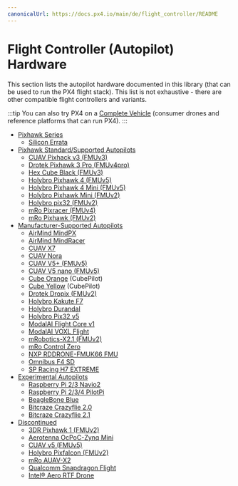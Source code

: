 ```yaml
---
canonicalUrl: https://docs.px4.io/main/de/flight_controller/README
---
```


# Flight Controller (Autopilot) Hardware

This section lists the autopilot hardware documented in this library (that can be used to run the PX4 flight stack). This list is not exhaustive - there are other compatible flight controllers and variants.

:::tip
You can also try PX4 on a [Complete Vehicle](../complete_vehicles/README.md) (consumer drones and reference platforms that can run PX4).
:::

- [Pixhawk Series](../flight_controller/pixhawk_series.md) 
  - [Silicon Errata](../flight_controller/silicon_errata.md)
- [Pixhawk Standard/Supported Autopilots](../flight_controller/autopilot_pixhawk_standard.md) 
  - [CUAV Pixhack v3 (FMUv3)](../flight_controller/pixhack_v3.md)
  - [Drotek Pixhawk 3 Pro (FMUv4pro)](../flight_controller/pixhawk3_pro.md)
  - [Hex Cube Black (FMUv3)](../flight_controller/pixhawk-2.md)
  - [Holybro Pixhawk 4 (FMUv5)](../flight_controller/pixhawk4.md)
  - [Holybro Pixhawk 4 Mini (FMUv5)](../flight_controller/pixhawk4_mini.md)
  - [Holybro Pixhawk Mini (FMUv2)](../flight_controller/pixhawk_mini.md)
  - [Holybro pix32 (FMUv2)](../flight_controller/holybro_pix32.md)
  - [mRo Pixracer (FMUv4)](../flight_controller/pixracer.md)
  - [mRo Pixhawk (FMUv2)](../flight_controller/mro_pixhawk.md)
- [Manufacturer-Supported Autopilots](../flight_controller/autopilot_manufacturer_supported.md) 
  - [AirMind MindPX](../flight_controller/mindpx.md)
  - [AirMind MindRacer](../flight_controller/mindracer.md)
  - [CUAV X7](../flight_controller/cuav_x7.md)
  - [CUAV Nora](../flight_controller/cuav_nora.md)
  - [CUAV V5+ (FMUv5)](../flight_controller/cuav_v5_plus.md)
  - [CUAV V5 nano (FMUv5)](../flight_controller/cuav_v5_nano.md)
  - [Cube Orange](../flight_controller/cubepilot_cube_orange.md) (CubePilot)
  - [Cube Yellow](../flight_controller/cubepilot_cube_yellow.md) (CubePilot)
  - [Drotek Dropix (FMUv2)](../flight_controller/dropix.md)
  - [Holybro Kakute F7](../flight_controller/kakutef7.md)
  - [Holybro Durandal](../flight_controller/durandal.md)
  - [Holybro Pix32 v5](../flight_controller/holybro_pix32_v5.md)
  - [ModalAI Flight Core v1](../flight_controller/modalai_fc_v1.md)
  - [ModalAI VOXL Flight](../flight_controller/modalai_voxl_flight.md)
  - [mRobotics-X2.1 (FMUv2)](../flight_controller/mro_x2.1.md)
  - [mRo Control Zero](../flight_controller/mro_control_zero_f7.md)
  - [NXP RDDRONE-FMUK66 FMU](../flight_controller/nxp_rddrone_fmuk66.md)
  - [Omnibus F4 SD](../flight_controller/omnibus_f4_sd.md)
  - [SP Racing H7 EXTREME](../flight_controller/spracingh7extreme.md)
- [Experimental Autopilots](../flight_controller/autopilot_experimental.md) 
  - [Raspberry Pi 2/3 Navio2](../flight_controller/raspberry_pi_navio2.md)
  - [Raspberry Pi 2/3/4 PilotPi](../flight_controller/raspberry_pi_pilotpi.md)
  - [BeagleBone Blue](../flight_controller/beaglebone_blue.md)
  - [Bitcraze Crazyflie 2.0](../complete_vehicles/crazyflie2.md)
  - [Bitcraze Crazyflie 2.1](../complete_vehicles/crazyflie21.md)
- [Discontinued](../flight_controller/autopilot_discontinued.md) 
  - [3DR Pixhawk 1 (FMUv2)](../flight_controller/pixhawk.md)
  - [Aerotenna OcPoC-Zynq Mini](../flight_controller/ocpoc_zynq.md)
  - [CUAV v5 (FMUv5)](../flight_controller/cuav_v5.md)
  - [Holybro Pixfalcon (FMUv2)](../flight_controller/pixfalcon.md)
  - [mRo AUAV-X2](../flight_controller/auav_x2.md)
  - [Qualcomm Snapdragon Flight](../flight_controller/snapdragon_flight.md)
  - [Intel® Aero RTF Drone](../complete_vehicles/intel_aero.md)
